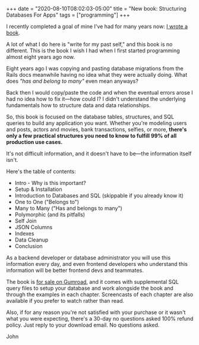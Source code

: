+++
date = "2020-08-10T08:02:03-05:00"
title = "New book: Structuring Databases For Apps"
tags = ["programming"]
+++

I recently completed a goal of mine I've had for many years now: [I wrote a book](https://gumroad.com/johnmosesman#HOymB).

A lot of what I do here is "write for my past self," and this book is no different. This is the book I wish I had when I first started programming almost eight years ago now.

Eight years ago I was copying and pasting database migrations from the Rails docs meanwhile having no idea what they were actually doing. What does _"has and belong to many"_ even mean anyways?

Back then I would copy/paste the code and when the eventual errors arose I had no idea how to fix it&mdash;how could I? I didn't understand the underlying fundamentals how to structure data and data relationships.

So, this book is focused on the database tables, structures, and SQL queries to build any application you want. Whether you're modeling users and posts, actors and movies, bank transactions, selfies, or more, **there's only a few practical structures you need to know to fulfill 99% of all production use cases.**

It's not difficult information, and it doesn't have to be&mdash;the information itself isn't.

Here's the table of contents:

* Intro - Why is this important?
* Setup & Installation
* Introduction to Databases and SQL (skippable if you already know it)
* One to One ("Belongs to")
* Many to Many ("Has and belongs to many")
* Polymorphic (and its pitfalls)
* Self Join
* JSON Columns
* Indexes
* Data Cleanup
* Conclusion

As a backend developer or database administrator you will use this information every day, and even frontend developers who understand this information will be better frontend devs and teammates.

The book is [for sale on Gumroad](https://gumroad.com/johnmosesman#HOymB), and it comes with supplemental SQL query files to setup your database and work alongside the book and through the examples in each chapter. Screencasts of each chapter are also available if you prefer to watch rather than read.

Also, if for any reason you're not satisfied with your purchase or it wasn't what you were expecting, there's a 30-day no questions asked 100% refund policy. Just reply to your download email. No questions asked.

John
